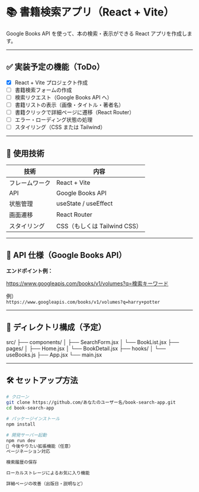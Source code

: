 # 📚 書籍検索アプリ（React + Vite）

Google Books API を使って、本の検索・表示ができる React アプリを作成します。

---

## ✅ 実装予定の機能（ToDo）

- [x] React + Vite プロジェクト作成
- [ ] 書籍検索フォームの作成
- [ ] 検索リクエスト（Google Books API へ）
- [ ] 書籍リストの表示（画像・タイトル・著者名）
- [ ] 書籍クリックで詳細ページに遷移（React Router）
- [ ] エラー・ローディング状態の処理
- [ ] スタイリング（CSS または Tailwind）

---

## 🔧 使用技術

| 技術           | 内容                         |
| -------------- | ---------------------------- |
| フレームワーク | React + Vite                 |
| API            | Google Books API             |
| 状態管理       | useState / useEffect         |
| 画面遷移       | React Router                 |
| スタイリング   | CSS（もしくは Tailwind CSS） |

---

## 🔗 API 仕様（Google Books API）

**エンドポイント例：**

https://www.googleapis.com/books/v1/volumes?q=検索キーワード

例）  
`https://www.googleapis.com/books/v1/volumes?q=harry+potter`

---

## 📁 ディレクトリ構成（予定）

src/
├── components/
│ ├── SearchForm.jsx
│ └── BookList.jsx
├── pages/
│ ├── Home.jsx
│ └── BookDetail.jsx
├── hooks/
│ └── useBooks.js
├── App.jsx
└── main.jsx

---

## 🛠 セットアップ方法

```bash
# クローン
git clone https://github.com/あなたのユーザー名/book-search-app.git
cd book-search-app

# パッケージインストール
npm install

# 開発サーバー起動
npm run dev
🎯 今後やりたい拡張機能（任意）
ページネーション対応

検索履歴の保存

ローカルストレージによるお気に入り機能

詳細ページの改善（出版日・説明など）
```
